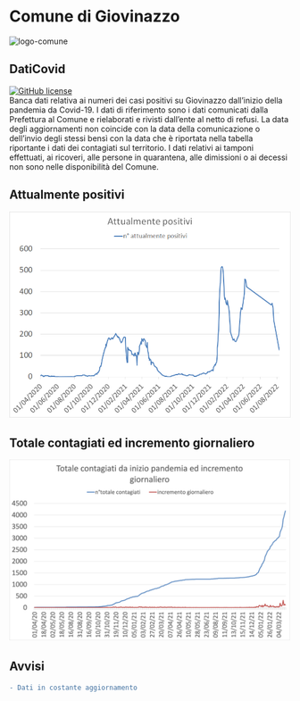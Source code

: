 # Comune di Giovinazzo

![logo-comune](https://www.comune.giovinazzo.ba.it/images/logo_comune.png)

## DatiCovid
[![GitHub license](https://img.shields.io/badge/License-Creative%20Commons%20Attribution%204.0%20International-blue)](https://raw.githubusercontent.com/ComuneGiovinazzo/DatiCovid/master//LICENSE)<br>
Banca dati relativa ai numeri dei casi positivi su Giovinazzo dall’inizio della pandemia da Covid-19. I dati di riferimento sono i dati comunicati dalla Prefettura al Comune e rielaborati e rivisti dall’ente al netto di refusi. La data degli aggiornamenti non coincide con la data della comunicazione o dell’invio degli stessi bensì con la data che è riportata nella tabella riportante i dati dei contagiati sul territorio. I dati relativi ai tamponi effettuati, ai ricoveri, alle persone in quarantena, alle dimissioni o ai decessi non sono nelle disponibilità del Comune.

## Attualmente positivi
![Giovinazzo-attualmente-positivi](https://github.com/ComuneGiovinazzo/DatiCovid/raw/main/Giovinazzo-attualmente-positivi.png)

## Totale contagiati ed incremento giornaliero
![giovinazzo-attualmente-positivi](https://github.com/ComuneGiovinazzo/DatiCovid/raw/main/giovinazzo-totale-contagiati.png)

## Avvisi
```diff
- Dati in costante aggiornamento
```
